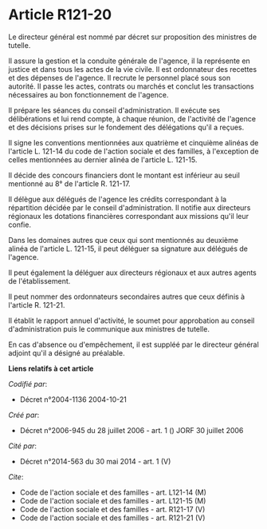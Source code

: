 # Article R121-20

Le directeur général est nommé par décret sur proposition des ministres de tutelle.

Il assure la gestion et la conduite générale de l'agence, il la représente en justice et dans tous les actes de la vie
civile. Il est ordonnateur des recettes et des dépenses de l'agence. Il recrute le personnel placé sous son autorité. Il
passe les actes, contrats ou marchés et conclut les transactions nécessaires au bon fonctionnement de l'agence.

Il prépare les séances du conseil d'administration. Il exécute ses délibérations et lui rend compte, à chaque réunion, de
l'activité de l'agence et des décisions prises sur le fondement des délégations qu'il a reçues.

Il signe les conventions mentionnées aux quatrième et cinquième alinéas de l'article L. 121-14 du code de l'action sociale et
des familles, à l'exception de celles mentionnées au dernier alinéa de l'article L. 121-15.

Il décide des concours financiers dont le montant est inférieur au seuil mentionné au 8° de l'article R. 121-17.

Il délègue aux délégués de l'agence les crédits correspondant à la répartition décidée par le conseil d'administration. Il
notifie aux directeurs régionaux les dotations financières correspondant aux missions qu'il leur confie.

Dans les domaines autres que ceux qui sont mentionnés au deuxième alinéa de l'article L. 121-15, il peut déléguer sa
signature aux délégués de l'agence.

Il peut également la déléguer aux directeurs régionaux et aux autres agents de l'établissement.

Il peut nommer des ordonnateurs secondaires autres que ceux définis à l'article R. 121-21.

Il établit le rapport annuel d'activité, le soumet pour approbation au conseil d'administration puis le communique aux
ministres de tutelle.

En cas d'absence ou d'empêchement, il est suppléé par le directeur général adjoint qu'il a désigné au préalable.

**Liens relatifs à cet article**

_Codifié par_:

  - Décret n°2004-1136 2004-10-21

_Créé par_:

  - Décret n°2006-945 du 28 juillet 2006 - art. 1 () JORF 30 juillet 2006

_Cité par_:

  - Décret n°2014-563 du 30 mai 2014 - art. 1 (V)

_Cite_:

  - Code de l'action sociale et des familles - art. L121-14 (M)
  - Code de l'action sociale et des familles - art. L121-15 (M)
  - Code de l'action sociale et des familles - art. R121-17 (V)
  - Code de l'action sociale et des familles - art. R121-21 (V)
